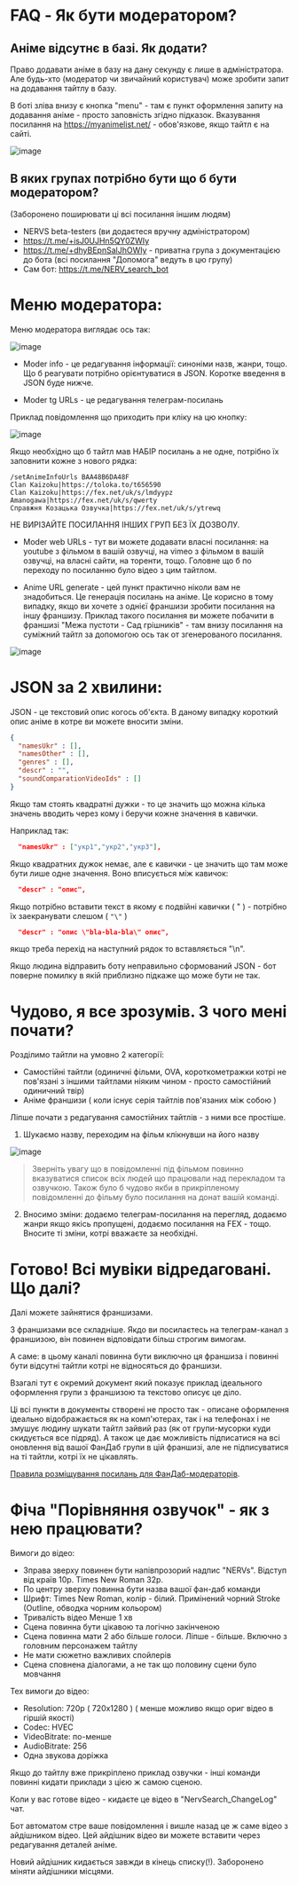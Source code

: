 # FAQ - Як бути модератором? 

## Аніме відсутнє в базі. Як додати? 
Право додавати аніме в базу на дану секунду є лише в адміністратора. Але будь-хто (модератор чи звичайний користувач) може зробити запит на додавання тайтлу в базу.

В боті зліва внизу є кнопка "menu" - там є пункт оформлення запиту на додавання аніме - просто заповність згідно підказок.
Вказування посилання на https://myanimelist.net/ - обов'язкове, якщо тайтл є на сайті.

![image](https://github.com/user-attachments/assets/40d18bc6-220a-4de6-9d56-27589714e4df)






## В яких групах потрібно бути що б бути модератором?

(Заборонено поширювати ці всі посилання іншим людям)

* NERVS beta-testers (ви додаєтеся вручну адміністратором)
* https://t.me/+isJ0UJHn5QY0ZWIy
* https://t.me/+dhyBEpnSalJhOWIy - приватна група з документацією до бота (всі посилання "Допомога" ведуть в цю групу)
* Сам бот: https://t.me/NERV_search_bot







# Меню модератора:
Меню модератора виглядає ось так:

![image](https://github.com/user-attachments/assets/7dd807c8-7102-4dfe-9da1-c39505eb3938)


* Moder info - це редагування інформації: синоніми назв, жанри, тощо. Що б реагувати потрібно орієнтуватися в JSON. Коротке введення в JSON буде нижче.

* Moder tg URLs - це редагування телеграм-посилань

Приклад повідомлення що приходить при кліку на цю кнопку:

![image](https://github.com/user-attachments/assets/c5c6447e-1b18-4c0a-843c-a158ca09426a)

Якщо необхідно що б тайтл мав НАБІР посилань а не одне, потрібно їх заповнити кожне з нового рядка:
```
/setAnimeInfoUrls BAA48B6DA48F
Clan Kaizoku|https://toloka.to/t656590
Clan Kaizoku|https://fex.net/uk/s/lmdyypz
Amanogawa|https://fex.net/uk/s/qwerty
Справжня Козацька Озвучка|https://fex.net/uk/s/ytrewq
```

НЕ ВИРІЗАЙТЕ ПОСИЛАННЯ ІНШИХ ГРУП БЕЗ ЇХ ДОЗВОЛУ.

* Moder web URLs - тут ви можете додавати власні посилання: на youtube з фільмом в вашій озвучці, на vimeo з фільмом в вашій озвучці, на власні сайти, на торенти, тощо. Головне що б по переходу по посиланню було відео з цим тайтлом.

* Anime URL generate - цей пункт практично ніколи вам не знадобиться. Це генерація посилань на аніме. Це корисно в тому випадку, якщо ви хочете з однієї франшизи зробити посилання на іншу франшизу. Приклад такого посилання ви можете побачити в франшизі "Межа пустоти - Сад грішників" - там внизу посилання на суміжний тайтл за допомогою ось так от згенерованого посилання.

![image](https://github.com/user-attachments/assets/c00afb38-6edf-4891-86f0-f1dda39208f5)








# JSON за 2 хвилини:
JSON - це текстовий опис когось об'єкта. В даному випадку короткий опис аніме в котре ви можете вносити зміни.

```json
{
  "namesUkr" : [],
  "namesOther" : [],
  "genres" : [],
  "descr" : "",
  "soundComparationVideoIds" : []
}
```
  
Якщо там стоять квадратні дужки - то це значить що можна кілька значень вводить через кому і беручи кожне значення в кавички. 

Наприклад так:

```json
  "namesUkr" : ["укр1","укр2","укр3"],
```

Якщо квадратних дужок немає, але є кавички - це значить що там може бути лише одне значення. Воно вписується між кавичок:

```json
  "descr" : "опис",
```

Якщо потрібно вставити текст в якому є подвійні кавички  ( " ) - потрібно їх заекранувати слешом ( ```"\"``` )

```json
  "descr" : "опис \"bla-bla-bla\" опис",
```

якщо треба перехід на наступний рядок то вставляється "\n".

Якщо людина відправить боту неправильно сформований JSON - бот поверне помилку в якій приблизно підкаже що може бути не так.







# Чудово, я все зрозумів. З чого мені почати?

Розділимо тайтли на умовно 2 категорії:

* Самостійні тайтли (одиничні фільми, OVA, короткометражки котрі не пов'язані з іншими тайтлами ніяким чином - просто самостійний одиничний твір)
* Аніме франшизи ( коли існує серія тайтлів пов'язаних між собою )

Ліпше почати з редагування самостійних тайтлів - з ними все простіше.

1) Шукаємо назву, переходим на фільм клікнувши на його назву

![image](https://github.com/user-attachments/assets/5d5f3576-d28b-4487-834e-f8a01099783e)

> Зверніть увагу що в повідомленні під фільмом повинно вказуватися список всіх людей що працювали над перекладом та озвучкою. 
Також було б чудово якби в прикріпленому повідомленні до фільму було посилання на донат вашій команді.

2) Вносимо зміни: додаємо телеграм-посилання на перегляд, додаємо жанри якщо якісь пропущені, додаємо посилання на FEX - тощо. Вносите ті зміни, котрі вважаєте за необхідні.






# Готово! Всі мувіки відредаговані. Що далі?

Далі можете зайнятися франшизами. 

З франшизами все складніше. Якдо ви посилаєтесь на телеграм-канал з франшизою, він повинен відповідати більш строгим вимогам. 

А саме: в цьому каналі повинна бути виключно ця франшиза і повинні бути відсутні тайтли котрі не відносяться до франшизи.

Взагалі тут є окремий документ який показує приклад ідеального оформлення групи з франшизою та текстово описує це діло.

Ці всі пункти в документы створені не просто так - описане оформлення ідеально відображається як на комп'ютерах, так і на телефонах і не змушує людину шукати тайтл зайвий раз (як от групи-мусорки куди скидується все підряд). А також це дає можливість підписатися на всі оновлення від вашої ФанДаб групи в цій франшизі, але не підписуватися на ті тайтли, котрі їх не цікавлять. 

[Правила розміщування посилань для ФанДаб-модераторів](./pages/LinkRules.html).



# Фіча "Порівняння озвучок" - як з нею працювати?

Вимоги до відео:
* Зправа зверху повинен бути напівпрозорий надпис "NERVs". Відступ від країв 10p. Times New Roman 32p.
* По центру зверху повинна бути назва вашої фан-даб команди
* Шрифт: Times New Roman, колір - білий. Примінений чорний Stroke (Outline, обводка чорним кольором)
* Тривалість відео Менше 1 хв
* Сцена повинна бути цікавою та логічно закінченою
* Сцена повинна мати 2 або більше голоси. Ліпше - більше. Включно з головним персонажем тайтлу
* Не мати сюжетно важливих спойлерів
* Сцена сповнена діалогами, а не так що половину сцени було мовчання

Тех вимоги до відео:
* Resolution: 720p ( 720x1280 ) ( менше можливо якщо ориг відео в гіршій якості)
* Codec: HVEC
* VideoBitrate: по-менше
* AudioBitrate: 256
* Одна звукова доріжка

Якщо до тайтлу вже прикріплено приклад озвучки - інші команди повинні кидати приклади з цією ж самою сценою.

Коли у вас готове відео - кидаєте це відео в "NervSearch_ChangeLog" чат. 

Бот автоматом стре ваше повідомлення і вишле назад це ж саме відео з айдішником відео. 
Цей айдішник відео ви можете вставити через редагування деталей аніме.

Новий айдішник кидається завжди в кінець списку(!). 
Заборонено міняти айдішники місцями.
